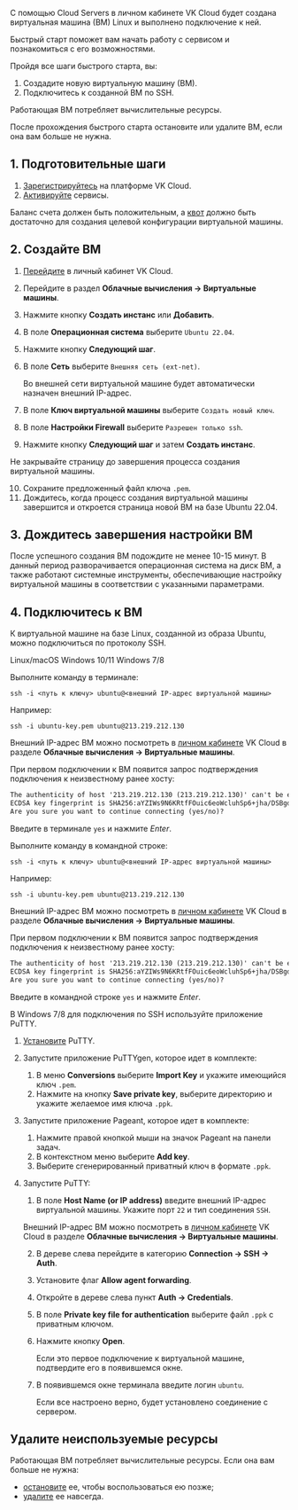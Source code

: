 С помощью Cloud Servers в личном кабинете VK Cloud будет создана виртуальная машина (ВМ) Linux и выполнено подключение к ней.

Быстрый старт поможет вам начать работу с сервисом и познакомиться с его возможностями.

Пройдя все шаги быстрого старта, вы:

1. Создадите новую виртуальную машину (ВМ).
2. Подключитесь к созданной ВМ по SSH.

<info>

Работающая ВМ потребляет вычислительные ресурсы.

После прохождения быстрого старта остановите или удалите ВМ, если она вам больше не нужна.

</info>

## 1. Подготовительные шаги

1. [Зарегистрируйтесь](../../../additionals/account/start/registration) на платформе VK Cloud.
2. [Активируйте](../../../additionals/account/start/activation) сервисы.

Баланс счета должен быть положительным, а [квот](../../../additionals/account/concepts/quotasandlimits) должно быть достаточно для создания целевой конфигурации виртуальной машины.

## 2. Создайте ВМ

1. [Перейдите](https://msk.cloud.vk.com/app/) в личный кабинет VK Cloud.
2. Перейдите в раздел **Облачные вычисления → Виртуальные машины**.
3. Нажмите кнопку **Создать инстанс** или **Добавить**.
4. В поле **Операционная система** выберите `Ubuntu 22.04`.
5. Нажмите кнопку **Следующий шаг**.
6. В поле **Сеть** выберите `Внешняя сеть (ext-net)`.

   Во внешней сети виртуальной машине будет автоматически назначен внешний IP-адрес.

7. В поле **Ключ виртуальной машины** выберите `Создать новый ключ`.
8. В поле **Настройки Firewall** выберите `Разрешен только ssh`.
9. Нажмите кнопку **Следующий шаг** и затем **Создать инстанс**.

<warn>

Не закрывайте страницу до завершения процесса создания виртуальной машины.

</warn>

10. Сохраните предложенный файл ключа `.pem`.
11. Дождитесь, когда процесс создания виртуальной машины завершится и откроется страница новой ВМ на базе Ubuntu 22.04.

## 3. Дождитесь завершения настройки ВМ

После успешного создания ВМ подождите не менее 10-15 минут. В данный период разворачивается операционная система на диск ВМ, а также работают системные инструменты, обеспечивающие настройку виртуальной машины в соответствии с указанными параметрами.

## 4. Подключитесь к ВМ

К виртуальной машине на базе Linux, созданной из образа Ubuntu, можно подключиться по протоколу SSH.

<tabs>
<tablist>
<tab>Linux/macOS</tab>
<tab>Windows 10/11</tab>
<tab>Windows 7/8</tab>
</tablist>
<tabpanel>

Выполните команду в терминале:

```shell
ssh -i <путь к ключу> ubuntu@<внешний IP-адрес виртуальной машины>
```

Например:

```shell
ssh -i ubuntu-key.pem ubuntu@213.219.212.130
```

Внешний IP-адрес ВМ можно посмотреть в [личном кабинете](https://msk.cloud.vk.com/app/) VK Cloud в разделе **Облачные вычисления → Виртуальные машины**.

При первом подключении к ВМ появится запрос подтверждения подключения к неизвестному ранее хосту:

```txt
The authenticity of host '213.219.212.130 (213.219.212.130)' can't be established.
ECDSA key fingerprint is SHA256:aYZIWs9N6KRtfFOuic6eoWcluhSp6+jha/DSBgd9McI.
Are you sure you want to continue connecting (yes/no)?
```

Введите в терминале `yes` и нажмите _Enter_.

</tabpanel>
<tabpanel>

Выполните команду в командной строке:

```shell
ssh -i <путь к ключу> ubuntu@<внешний IP-адрес виртуальной машины>
```

Например:

```shell
ssh -i ubuntu-key.pem ubuntu@213.219.212.130
```

Внешний IP-адрес ВМ можно посмотреть в [личном кабинете](https://msk.cloud.vk.com/app/) VK Cloud в разделе **Облачные вычисления → Виртуальные машины**.

При первом подключении к ВМ появится запрос подтверждения подключения к неизвестному ранее хосту:

```txt
The authenticity of host '213.219.212.130 (213.219.212.130)' can't be established.
ECDSA key fingerprint is SHA256:aYZIWs9N6KRtfFOuic6eoWcluhSp6+jha/DSBgd9McI.
Are you sure you want to continue connecting (yes/no)?
```

Введите в командной строке `yes` и нажмите _Enter_.

</tabpanel>
<tabpanel>

В Windows 7/8 для подключения по SSH используйте приложение PuTTY.

1. [Установите](https://www.putty.org/) PuTTY.
2. Запустите приложение PuTTYgen, которое идет в комплекте:

   1. В меню **Conversions** выберите **Import Key** и укажите имеющийся ключ `.pem`.
   2. Нажмите на кнопку **Save private key**, выберите директорию и укажите желаемое имя ключа `.ppk`.

3. Запустите приложение Pageant, которое идет в комплекте:

   1. Нажмите правой кнопкой мыши на значок Pageant на панели задач.
   2. В контекстном меню выберите **Add key**.
   3. Выберите сгенерированный приватный ключ в формате `.ppk`.

4. Запустите PuTTY:

   1. В поле **Host Name (or IP address)** введите внешний IP-адрес виртуальной машины. Укажите порт `22` и тип соединения `SSH`.

   <info>

   Внешний IP-адрес ВМ можно посмотреть в [личном кабинете](https://msk.cloud.vk.com/app/) VK Cloud в разделе **Облачные вычисления → Виртуальные машины**.

   </info>

   2. В дереве слева перейдите в категорию **Connection → SSH → Auth**.
   3. Установите флаг **Allow agent forwarding**.
   4. Откройте в дереве слева пункт **Auth → Credentials**.
   5. В поле **Private key file for authentication** выберите файл `.ppk` с приватным ключом.
   6. Нажмите кнопку **Open**.

      Если это первое подключение к виртуальной машине, подтвердите его в появившемся окне.

   7. В появившемся окне терминала введите логин `ubuntu`.

      Если все настроено верно, будет установлено соединение с сервером.

</tabpanel>
</tabs>

## Удалите неиспользуемые ресурсы

Работающая ВМ потребляет вычислительные ресурсы. Если она вам больше не нужна:

- [остановите](../instructions/vm/vm-manage#zapusk_ostanovka_perezagruzka_vm) ее, чтобы воспользоваться ею позже;
- [удалите](../instructions/vm/vm-manage#udalenie_vm) ее навсегда.
